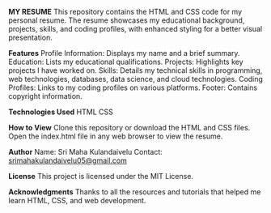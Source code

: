 **MY RESUME**
This repository contains the HTML and CSS code for my personal resume. The resume showcases my educational background, projects, skills, and coding profiles, with enhanced styling for a better visual presentation.

**Features**
Profile Information: Displays my name and a brief summary.
Education: Lists my educational qualifications.
Projects: Highlights key projects I have worked on.
Skills: Details my technical skills in programming, web technologies, databases, data science, and cloud technologies.
Coding Profiles: Links to my coding profiles on various platforms.
Footer: Contains copyright information.

**Technologies Used**
HTML
CSS

**How to View**
Clone this repository or download the HTML and CSS files.
Open the index.html file in any web browser to view the resume.

**Author**
Name: Sri Maha Kulandaivelu
Contact: srimahakulandaivelu05@gmail.com

**License**
This project is licensed under the MIT License.

**Acknowledgments**
Thanks to all the resources and tutorials that helped me learn HTML, CSS, and web development.
